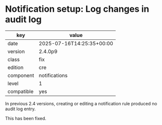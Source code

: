 [//]: # (werk v2)
# Notification setup: Log changes in audit log

key        | value
---------- | ---
date       | 2025-07-16T14:25:35+00:00
version    | 2.4.0p9
class      | fix
edition    | cre
component  | notifications
level      | 1
compatible | yes

In previous 2.4 versions, creating or editing a notification rule produced no
audit log entry.

This has been fixed.
